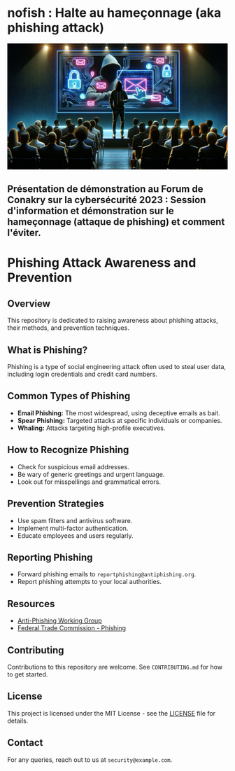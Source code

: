 # nofish : Halte au hameçonnage (aka phishing attack)

![Couverture nofish : phishing attack](images/nofishCoverImage.png)

Présentation de démonstration au **Forum de Conakry sur la cybersécurité 2023** : Session d'information et démonstration sur le hameçonnage (attaque de phishing) et comment l'éviter.
---
# Phishing Attack Awareness and Prevention

## Overview
This repository is dedicated to raising awareness about phishing attacks, their methods, and prevention techniques.

## What is Phishing?
Phishing is a type of social engineering attack often used to steal user data, including login credentials and credit card numbers.

## Common Types of Phishing
- **Email Phishing:** The most widespread, using deceptive emails as bait.
- **Spear Phishing:** Targeted attacks at specific individuals or companies.
- **Whaling:** Attacks targeting high-profile executives.

## How to Recognize Phishing
- Check for suspicious email addresses.
- Be wary of generic greetings and urgent language.
- Look out for misspellings and grammatical errors.

## Prevention Strategies
- Use spam filters and antivirus software.
- Implement multi-factor authentication.
- Educate employees and users regularly.

## Reporting Phishing
- Forward phishing emails to `reportphishing@antiphishing.org`.
- Report phishing attempts to your local authorities.

## Resources
- [Anti-Phishing Working Group](https://www.antiphishing.org/)
- [Federal Trade Commission - Phishing](https://www.consumer.ftc.gov/articles/how-recognize-and-avoid-phishing-scams)

## Contributing
Contributions to this repository are welcome. See `CONTRIBUTING.md` for how to get started.

## License
This project is licensed under the MIT License - see the [LICENSE](LICENSE) file for details.

## Contact
For any queries, reach out to us at `security@example.com`.

